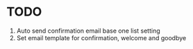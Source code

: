 # TODO

1. Auto send confirmation email base one list setting
2. Set email template for confirmation, welcome and goodbye


